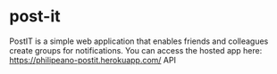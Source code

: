 # post-it
PostIT is a simple web application that enables friends and colleagues create groups for notifications.  You can access the hosted app here: https://philipeano-postit.herokuapp.com/ API

